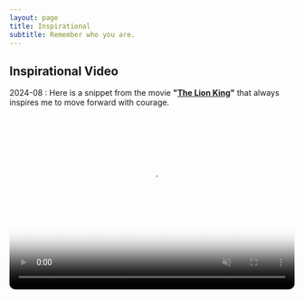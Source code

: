 ```yaml
---
layout: page
title: Inspirational
subtitle: Remember who you are.
---
```


## Inspirational Video

2024-08
: Here is a snippet from the movie **"[The Lion King](https://en.wikipedia.org/wiki/The_Lion_King)"** that always inspires me to move forward with courage.

<style>
/* CSS样式 */
.video-container {
  position: relative;
  padding-bottom: 56.25%; /* 16:9 的纵横比 */
  padding-top: 25px;
  height: 0;
  overflow: hidden; /* 确保圆角效果不超出容器 */
}
.video-container video {
  position: absolute;
  top: 0;
  left: 0;
  width: 100%;
  height: 100%;
  border-radius: 10px; /* 添加圆角 */
}
</style>

<div class="video-container">
<video controls muted playsinline poster="/assets/img/photos/2024/08/lion-king-cover.jpg">
  <source src="/assets/img/photos/2024/08/lion-king-clip.mp4" type="video/mp4">
  Your browser does not support the video tag.
</video>
</div>
